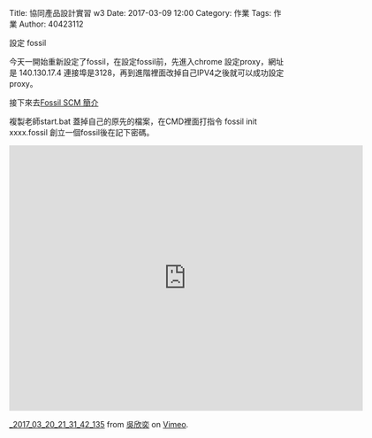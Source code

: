 Title: 協同產品設計實習 w3
Date: 2017-03-09 12:00
Category: 作業
Tags: 作業
Author: 40423112

設定 fossil
<!-- PELICAN_END_SUMMARY -->


今天一開始重新設定了fossil，在設定fossil前，先進入chrome 設定proxy，網址是 140.130.17.4 連接埠是3128，再到進階裡面改掉自己IPV4之後就可以成功設定proxy。

接下來去<a href="http://mde.tw/2017springcd/blog/intro-fossil-scm.html">Fossil SCM 簡介</a>

複製老師start.bat 蓋掉自己的原先的檔案，在CMD裡面打指令 fossil init xxxx.fossil 創立一個fossil後在記下密碼。

<iframe src="https://player.vimeo.com/video/209207712" width="640" height="480" frameborder="0" webkitallowfullscreen mozallowfullscreen allowfullscreen></iframe>
<p><a href="https://vimeo.com/209207712">_2017_03_20_21_31_42_135</a> from <a href="https://vimeo.com/user44207235">吳欣奕</a> on <a href="https://vimeo.com">Vimeo</a>.</p>

